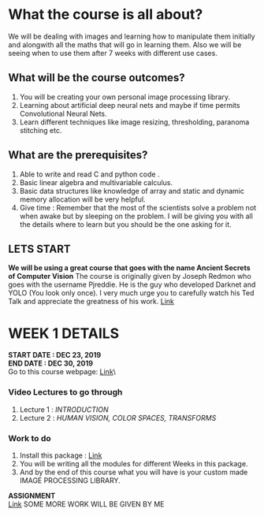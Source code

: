 # What the course is all about?
We will be dealing with images and learning how to manipulate them initially and alongwith all the 
maths that will go in learning them. Also we will be seeing when to use them after 7 weeks with different use cases.

## What will be the course outcomes?
1. You will be creating your own personal image processing library.
2. Learning about artificial deep neural nets and maybe if time permits Convolutional Neural Nets.
3. Learn different techniques like image resizing, thresholding, paranoma stitching etc.

## What are the prerequisites?
1. Able to write and read C and python code .
2. Basic linear algebra and multivariable calculus.
3. Basic data structures like knowledge of array and static and dynamic memory allocation will be very helpful.
4. Give time : Remember that the most of the scientists solve a problem not when awake but by sleeping on the problem. I will be giving you with all the details where to learn but you should be the one asking for it.


## LETS START
**We will be using a great course that goes with the name Ancient Secrets of Computer Vision**
The course is originally given by Joseph Redmon who goes with the username Pjreddie. He is the guy who developed Darknet and YOLO (You look only once). I very much urge you to carefully watch his Ted Talk and appreciate the greatness of his work. [Link](https://www.youtube.com/watch?v=Cgxsv1riJhI) 


# WEEK 1 DETAILS
**START DATE : DEC 23, 2019**<br />
**END DATE : DEC 30, 2019**  
Go to this course webpage: [Link](https://pjreddie.com/courses/computer-vision/)\
### Video Lectures to go through
1. Lecture 1 : *INTRODUCTION*
2. Lecture 2 : *HUMAN VISION, COLOR SPACES, TRANSFORMS*

### Work to do
1. Install this package : [Link](https://github.com/jalotra/Image_Processing_Starter_Package)
2. You will be writing all the modules for different Weeks in this package.
2. And by the end of this course what you will have is your custom made IMAGE PROCESSING LIBRARY.

**ASSIGNMENT**\
[Link](https://docs.google.com/document/d/17XT1upUOsIYfTNb7nglv5Xjw7iSjTKXlmRZxGxB3TZU/edit?usp=sharing)
SOME MORE WORK WILL BE GIVEN BY ME



